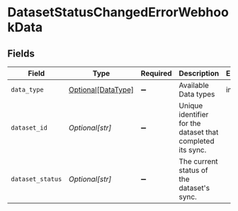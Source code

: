 # DatasetStatusChangedErrorWebhookData


## Fields

| Field                                                      | Type                                                       | Required                                                   | Description                                                | Example                                                    |
| ---------------------------------------------------------- | ---------------------------------------------------------- | ---------------------------------------------------------- | ---------------------------------------------------------- | ---------------------------------------------------------- |
| `data_type`                                                | [Optional[DataType]](../../models/shared/datatype.md)      | :heavy_minus_sign:                                         | Available Data types                                       | invoices                                                   |
| `dataset_id`                                               | *Optional[str]*                                            | :heavy_minus_sign:                                         | Unique identifier for the dataset that completed its sync. |                                                            |
| `dataset_status`                                           | *Optional[str]*                                            | :heavy_minus_sign:                                         | The current status of the dataset's sync.                  |                                                            |